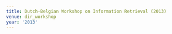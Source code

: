 ```yaml
---
title: Dutch-Belgian Workshop on Information Retrieval (2013)
venue: dir_workshop
year: '2013'
---
```

